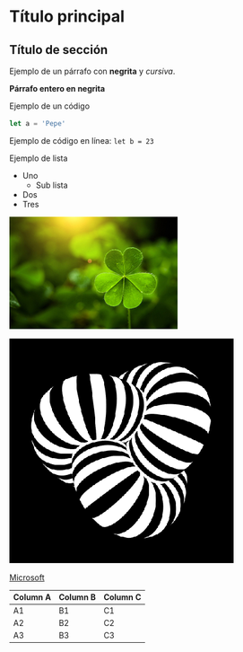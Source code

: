 # Título principal #
## Título de sección ##

Ejemplo de un párrafo con **negrita**  y _cursiva_.

**Párrafo entero en negrita**

Ejemplo de un código

```js
let a = 'Pepe'

```

Ejemplo de código en línea: `let b = 23`

Ejemplo de lista
- Uno
    - Sub lista
- Dos
- Tres


![Trébol verde](../06_elementos/assets/trebol300.jpg)

![Gif animado](../06_elementos/assets/005.gif)

[Microsoft](https://www.microsoft.es)


Column A | Column B | Column C
---------|----------|---------
 A1 | B1 | C1
 A2 | B2 | C2
 A3 | B3 | C3